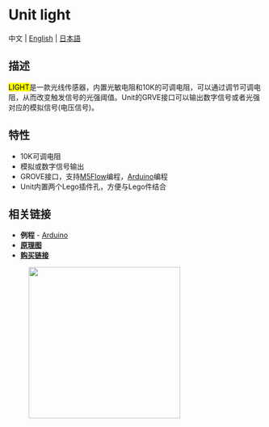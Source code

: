 # Unit light

中文 | [English](/en/product_documents/units/unit_light) | [日本語](ja/product_documents/units/unit_light)

## 描述

<mark>LIGHT</mark>是一款光线传感器，内置光敏电阻和10K的可调电阻，可以通过调节可调电阻，从而改变触发信号的光强阈值。Unit的GRVE接口可以输出数字信号或者光强对应的模拟信号(电压信号)。

## 特性

-  10K可调电阻
-  模拟或数字信号输出
-  GROVE接口，支持[M5Flow](http://flow.m5stack.com)编程，[Arduino](http://www.arduino.cc)编程
-  Unit内置两个Lego插件孔，方便与Lego件结合

## 相关链接

-  **例程** - [Arduino](https://github.com/m5stack/M5Stack/tree/master/examples/Unit/Light)
- **[原理图](https://github.com/m5stack/M5-Schematic/blob/master/Units/UNIT_LIGHTNESS.pdf)**
-  **[购买链接](https://www.aliexpress.com/store/product/M5Stack-Official-Light-Unit-with-Photoresistance-Grove-Port-Analog-Digital-Output-Compatible-with-M5GO-FIRE-ESP32/3226069_32920589923.html?spm=2114.12010615.8148356.4.1be27011RbDBo5)**

<figure>
    <img src="assets/img/product_pics/units/M5GO_Unit_light.png" height="300" width="300">
</figure>

